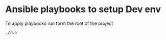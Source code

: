 # Ansible playbooks to setup Dev env

To apply playbooks run form the root of the project 

```bash
./run
```
